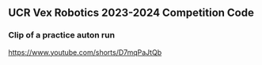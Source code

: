## UCR Vex Robotics 2023-2024 Competition Code

### Clip of a practice auton run

https://www.youtube.com/shorts/D7mqPaJtQb

